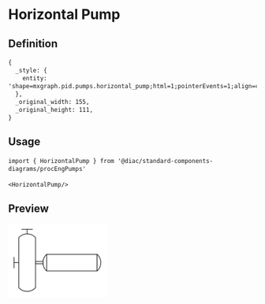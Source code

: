 # Horizontal Pump

## Definition

```
{
  _style: { 
    entity: 'shape=mxgraph.pid.pumps.horizontal_pump;html=1;pointerEvents=1;align=center;verticalLabelPosition=bottom;verticalAlign=top;dashed=0;',
  },
  _original_width: 155,
  _original_height: 111,
}
```

## Usage

```
import { HorizontalPump } from '@diac/standard-components-diagrams/procEngPumps'

<HorizontalPump/>
```

## Preview

<img src="./horizontal-pump.png" width="200"/>
